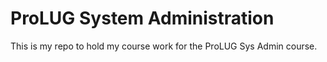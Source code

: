 # ProLUG System Administration

This is my repo to hold my course work for the ProLUG Sys Admin course.
